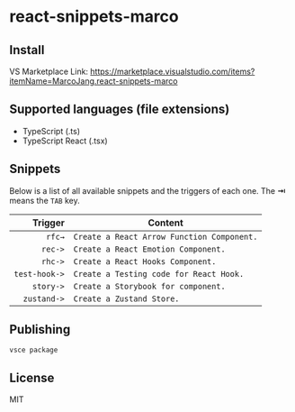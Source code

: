 # react-snippets-marco

## Install

VS Marketplace Link: https://marketplace.visualstudio.com/items?itemName=MarcoJang.react-snippets-marco

## Supported languages (file extensions)

-   TypeScript (.ts)
-   TypeScript React (.tsx)

## Snippets

Below is a list of all available snippets and the triggers of each one. The **⇥** means the `TAB` key.

|       Trigger | Content                                    |
| ------------: | ------------------------------------------ |
|        `rfc→` | `Create a React Arrow Function Component.` |
|       `rec->` | `Create a React Emotion Component.`        |
|       `rhc->` | `Create a React Hooks Component.`          |
| `test-hook->` | `Create a Testing code for React Hook.`    |
|     `story->` | `Create a Storybook for component.`        |
|   `zustand->` | `Create a Zustand Store.`                  |

## Publishing

`vsce package`

## License

MIT
